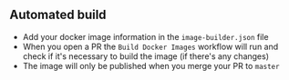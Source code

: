 ## Automated build
- Add your docker image information in the `image-builder.json` file
- When you open a PR the `Build Docker Images` workflow will run and check if it's necessary to build the image (if there's any changes)
- The image will only be published when you merge your PR to `master`